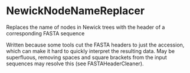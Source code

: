 # NewickNodeNameReplacer
Replaces the name of nodes in Newick trees with the header of a corresponding FASTA sequence

Written because some tools cut the FASTA headers to just the accession, which can make it hard to quickly interpret the resulting data.  May be superfluous, removing spaces and square brackets from the input sequences may resolve this (see FASTAHeaderCleaner).
